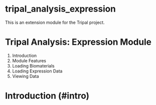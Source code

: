# tripal_analysis_expression

This is an extension module for the Tripal project. 

# Tripal Analysis: Expression Module 

1. Introduction
2. Module Features
3. Loading Biomaterials
4. Loading Expression Data
5. Viewing Data

# Introduction (#intro)
